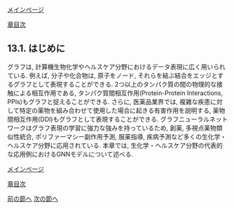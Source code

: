 [メインページ](../../index.markdown)

[章目次](./chap13.md)
## 13.1. はじめに

グラフは,
計算機生物化学やヘルスケア分野におけるデータ表現に広く用いられている.
例えば, 分子や化合物は, 原子をノード,
それらを結ぶ結合をエッジとするグラフとして表現することができる.
2つ以上のタンパク質の間の物理的な接触による相互作用である,
タンパク質間相互作用(Protein-Protein Interactions,
PPIs)もグラフと捉えることができる. さらに, 医薬品業界では,
複雑な疾患に対して特定の薬物を組み合わせて使用した場合に起きる有害作用を説明する,
薬物間相互作用(DDI)もグラフとして表現することができる.
グラフニューラルネットワークはグラフ表現の学習に強力な強みを持っているため,
創薬, 多視点薬物類似性統合, ポリファーマシー副作用予測, 服薬指導,
疾病予測など多くの生化学・ヘルスケア分野に応用されている. 本章では,
生化学・ヘルスケア分野の代表的な応用例におけるGNNモデルについて述べる.


[メインページ](../../index.markdown)

[章目次](./chap13.md)

[前の節へ](./subsection_00.md) [次の節へ](./subsection_02.md)


